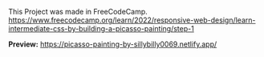 This Project was made in FreeCodeCamp.
https://www.freecodecamp.org/learn/2022/responsive-web-design/learn-intermediate-css-by-building-a-picasso-painting/step-1

**Preview:** https://picasso-painting-by-sillybilly0069.netlify.app/